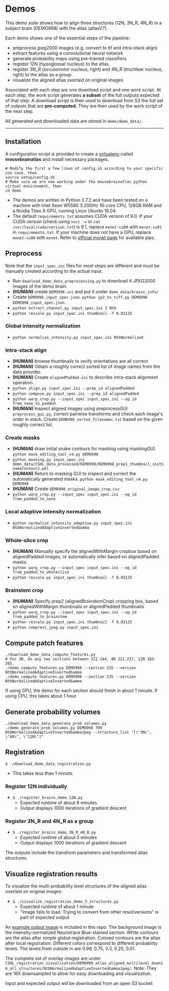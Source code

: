 # Demos

This demo suite shows how to align three structures (12N, 3N_R, 4N_R) in a subject brain (DEMO998) with the atlas (atlasV7). 

Each demo shows one of the essential steps of the pipeline:
- preprocess jpeg2000 images (e.g. convert to tif and intra-stack align)
- extract features using a convolutional neural network
- generate probability maps using pre-trained classifiers
- register 12N (hypoglossal nucleus) to the atlas.
- register 3N_R (occulomotor nucleus, right) and 4N_R (trochlear nucleus, right) to the atlas as a group.
- visualize the aligned atlas overlaid on original images

Associated with each step are one download script and one work script.
At each step, the work script generates **a subset** of the full outputs expected of that step.
A download script is then used to download from S3 the full set of outputs that are **pre-computed**. They are then used by the work script of the next step.

All generated and downloaded data are stored in `demo/demo_data/`.

---------------------------

## Installation

A configuration script is provided to create a [virtualenv](https://virtualenv.pypa.io/en/stable/) called **mousebrainatlas** and install necessary packages.
```
# Modify the first a few lines of config.sh according to your specific use case, then
source setup/config.sh
# Make sure we are now working under the mousebrainatlas python virtual environment, then
cd demo
```

- The demos are written in Python 2.7.2 and have been tested on a machine with Intel Xeon W5580 3.20GHz 16-core CPU, 128GB RAM and a Nvidia Titan X GPU, running Linux Ubuntu 16.04. 
- The default `requirements.txt` assumes CUDA version of 9.0. If your CUDA version (check using `nvcc -v` or `cat /usr/local/cuda/version.txt`) is 9.1, replace `mxnet-cu90` with `mxnet-cu91` in `requirements.txt`. If your machine does not have a GPU, replace `mxnet-cu90` with `mxnet`. Refer to [official mxnet page](https://mxnet.incubator.apache.org/install/index.html?platform=Linux&language=Python&processor=CPU) for available pips.

## Preprocess

Note that the `input_spec.ini` files for most steps are different and must be manually created according to the actual input.

- Run `download_demo_data_preprocessing.py` to download 4 JPEG2000 images of the demo brain.
- **(HUMAN)** create `DEMO998.ini` and put it under `demo_data/brains_info/`
- Create `DEMO998_input_spec.json`. `python jp2_to_tiff.py DEMO998 DEMO998_input_spec.json`.
- `python extract_channel.py input_spec.ini 2 Ntb`
- `python rescale.py input_spec.ini thumbnail -f 0.03125`
### Global intensity normalization
- `python normalize_intensity.py input_spec.ini NtbNormalized`
### Intra-stack align
- **(HUMAN)** browse thumbnails to verify orientations are all correct
- **(HUMAN)** Obtain a roughly correct sorted list of image names from the data provider.
- **(HUMAN)** Create `alignedPadded.ini` to describe intra-stack alignment operation.
- `python align.py input_spec.ini --prep_id alignedPadded`
- `python compose.py input_spec.ini --prep_id alignedPadded`
- `python warp_crop.py --input_spec input_spec.ini --op_id from_none_to_padded`
- **(HUMAN)** Inspect aligned images using preprocessGUI `preprocess_gui.py`, correct pairwise transforms and check each image's order in stack. Create `DEMO998_sorted_filenames.txt` based on the given roughly correct list.
### Create masks
- **(HUMAN)** draw initial snake contours for masking using maskingGUI.
`python mask_editing_tool_v4.py DEMO998`
- `python masking.py input_spec.ini demo_data/CSHL_data_processed/DEMO998/DEMO998_prep1_thumbnail_initSnakeContours.pkl`
- **(HUMAN)** Return to masking GUI to inspect and correct the automatically generated masks. 
`python mask_editing_tool_v4.py DEMO998`
- **(HUMAN)** Create `DEMO998_original_image_crop.csv`
- `python warp_crop.py --input_spec input_spec.ini --op_id from_padded_to_none`
 
### Local adaptive intensity normalization
- `python normalize_intensity_adaptive.py input_spec.ini NtbNormalizedAdaptiveInvertedGamma`
### Whole-slice crop
- **(HUMAN)** Manually specify the alignedWithMargin cropbox based on alignedPadded images, or automatically infer based on alignedPadded masks.
- `python warp_crop.py --input_spec input_spec.ini --op_id from_padded_to_wholeslice`
- `python rescale.py input_spec.ini thumbnail -f 0.03125`
### Brainstem crop
- **(HUMAN)** Specify prep2 (alignedBrainstemCrop) cropping box, based on alignedWithMargin thumbnails or alignedPadded thumbnails
- `python warp_crop.py --input_spec input_spec.ini --op_id from_padded_to_brainstem`
- `python rescale.py input_spec.ini thumbnail -f 0.03125`
- `python compress_jpeg.py input_spec.ini`

## Compute patch features
```
./download_demo_data_compute_features.py
# For 3N, do any two sections between 221-244, 4N 221-237, 12N 183-265.
./demo_compute_features.py DEMO998 --section 225 --version NtbNormalizedAdaptiveInvertedGamma
./demo_compute_features.py DEMO998 --section 235 --version NtbNormalizedAdaptiveInvertedGamma
```

If using GPU, the demo for each section should finish in about 1 minute. If using CPU, this takes about 1 hour.


## Generate probability volumes
```
./download_demo_data_generate_prob_volumes.py
./demo_generate_prob_volumes.py DEMO998 799 NtbNormalizedAdaptiveInvertedGammaJpeg --structure_list "[\"3N\", \"4N\", \"12N\"]"
```

## Registration
`$ ./download_demo_data_registration.py`
* This takes less than 1 minute.

### Register 12N individually
- `$ ./register_brains_demo_12N.py`
  - Expected runtime of about 8 minutes
  - Output displays 1000 iterations of gradient descent

### Register 3N_R and 4N_R as a group
- `$ ./register_brains_demo_3N_R_4N_R.py`
  - Expected runtime of about 3 minutes
  - Output displays 1000 iterations of gradient descent

The outputs include the transform parameters and transformed atlas structures.


## Visualize registration results

To visualize the multi-probability level structures of the aligned atlas overlaid on original images:
- `$ ./visualize_registration_demo_3_structures.py`
  - Expected runtime of about 1 minute
  - "Image fails to load. Trying to convert from other resol/versions" is part of expected output

An [example output image](example_atlas_overlay.jpg) is included in this repo.
The background image is the intensity-normalized Neurotrace Blue-stained section.
White contours are the atlas after simple global registration.
Colored contours are the atlas after local registration. Different colors correspond to different probability levels. The  levels from outside in are 0.99, 0.75, 0.5, 0.25, 0.01.

The complete set of overlay images are under `CSHL_registration_visualization/DEMO999_atlas_aligned_multilevel_down16_all_structures/NtbNormalizedAdaptiveInvertedGammaJpeg/`. Note: They are 16X downsampled to allow for easy downloading and visualization.


Input and expected output will be downloaded from an open S3 bucket
